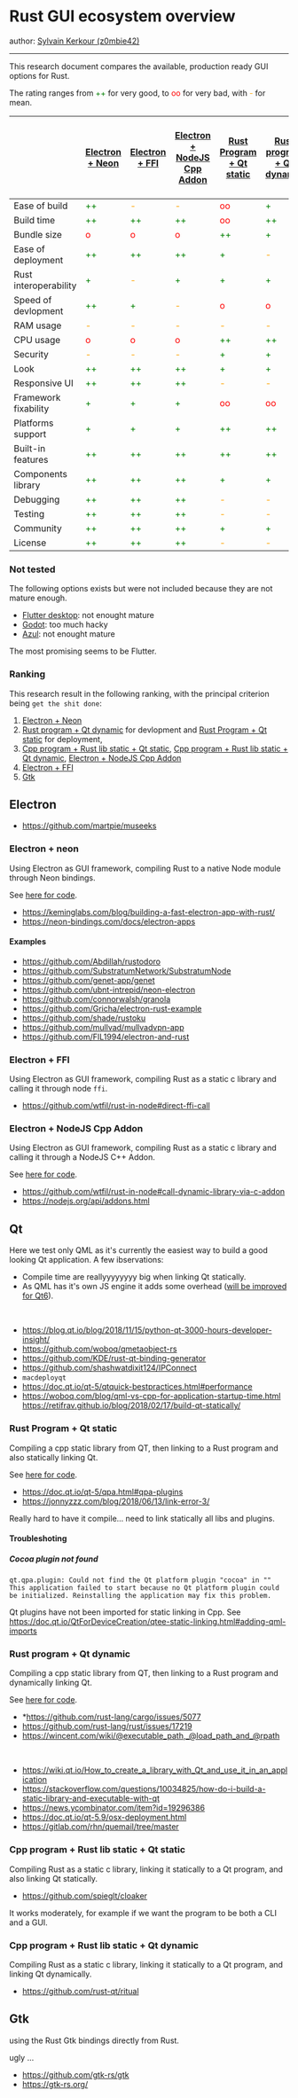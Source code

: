# Rust GUI ecosystem overview

author: [Sylvain Kerkour (z0mbie42)](https://www.kerkour.fr)

----------

This research document compares the available, production ready GUI options for Rust.

The rating ranges from <span style="color:green">++</span> for very good, to <span style="color:red">oo</span> for very bad, with <span style="color:orange">-</span> for mean.

|  | [Electron + Neon](#electron-neon) | [Electron + FFI](#gelectron-ffi) | [Electron + NodeJS Cpp Addon](#electron-nodejs-cpp-addon) | [Rust Program + Qt static](#rust-program-qt-static) | [Rust program + Qt dynamic](#rust-program-qt-dynamic) | [Cpp program + Rust lib static + Qt static](#cpp-program-rust-lib-static-qt-static) | [Cpp program + Rust lib static + Qt dynamic](#cpp-program-rust-lib-static-qt-dynamic) | [Gtk](#gtk) |
|-|-|-|-|-|-|-|-|-|
| Ease of build | <span style="color:green">++</span> | <span style="color:orange">-</span> | <span style="color:orange">-</span> | <span style="color:red">oo</span> | <span style="color:green">+</span> | <span style="color:orange">-</span> | <span style="color:green">+</span> | <span style="color:green">+</span> |
| Build time | <span style="color:green">++</span> | <span style="color:green">++</span>  |<span style="color:green">++</span>  |<span style="color:red">oo</span> | <span style="color:green">++</span> | <span style="color:red">oo</span> | <span style="color:green">++</span> | <span style="color:orange">-</span> |
| Bundle size | <span style="color:red">o</span> | <span style="color:red">o</span> | <span style="color:red">o</span> |<span style="color:green">++</span> | <span style="color:green">+</span> | <span style="color:green">++</span> | <span style="color:green">+</span> | <span style="color:orange">-</span> |
| Ease of deployment | <span style="color:green">++</span> | <span style="color:green">++</span> | <span style="color:green">++</span> | <span style="color:green">+</span> | <span style="color:orange">-</span> | <span style="color:green">+</span> | <span style="color:orange">-</span> | <span style="color:red">o</span> |
| Rust interoperability | <span style="color:green">+</span> | <span style="color:orange">-</span> | <span style="color:green">+</span> | <span style="color:green">+</span> | <span style="color:green">+</span> | <span style="color:green">+</span> | <span style="color:green">+</span>| <span style="color:green">++</span> |
| Speed of devlopment | <span style="color:green">++</span> | <span style="color:green">+</span> | <span style="color:orange">-</span> | <span style="color:red">o</span> | <span style="color:red">o</span> | <span style="color:red">o</span> | <span style="color:red">o</span> | <span style="color:red">oo</span> |
| RAM usage | <span style="color:orange">-</span> | <span style="color:orange">-</span>  | <span style="color:orange">-</span> | <span style="color:orange">-</span> | <span style="color:orange">-</span> | <span style="color:orange">-</span>  | <span style="color:orange">-</span>  | <span style="color:green">+</span> |
| CPU usage | <span style="color:red">o</span> | <span style="color:red">o</span> | <span style="color:red">o</span> | <span style="color:green">++</span> |  <span style="color:green">++</span> |  <span style="color:green">++</span> |  <span style="color:green">++</span> | <span style="color:green">++</span> |
| Security | <span style="color:orange">-</span> | <span style="color:orange">-</span> | <span style="color:orange">-</span> | <span style="color:green">+</span> | <span style="color:green">+</span> | <span style="color:green">+</span> |<span style="color:green">+</span> | <span style="color:green">+</span> |
| Look | <span style="color:green">++</span> | <span style="color:green">++</span> | <span style="color:green">++</span> | <span style="color:green">+</span> | <span style="color:green">+</span> | <span style="color:green">+</span> | <span style="color:green">+</span> | <span style="color:red">o</span> |
| Responsive UI | <span style="color:green">++</span> | <span style="color:green">++</span> | <span style="color:green">++</span> | <span style="color:orange">-</span> | <span style="color:orange">-</span> | <span style="color:orange">-</span> | <span style="color:orange">-</span> | <span style="color:red">oo</span> |
| Framework fixability | <span style="color:green">+</span> | <span style="color:green">+</span> | <span style="color:green">+</span> | <span style="color:red">oo</span> | <span style="color:red">oo</span> | <span style="color:red">oo</span> | <span style="color:red">oo</span> | <span style="color:red">o</span> |
| Platforms support | <span style="color:green">+</span> | <span style="color:green">+</span> | <span style="color:green">+</span> | <span style="color:green">++</span> | <span style="color:green">++</span> | <span style="color:green">++</span> | <span style="color:green">++</span> | <span style="color:orange">-</span> |
| Built-in features | <span style="color:green">++</span> | <span style="color:green">++</span> | <span style="color:green">++</span> | <span style="color:green">++</span> | <span style="color:green">++</span> | <span style="color:green">++</span> | <span style="color:green">++</span> | <span style="color:red">oo</span> |
| Components library | <span style="color:green">++</span> | <span style="color:green">++</span> | <span style="color:green">++</span> | <span style="color:green">+</span> | <span style="color:green">+</span> | <span style="color:green">+</span> | <span style="color:green">+</span> | <span style="color:red">oo</span> |
| Debugging | <span style="color:green">++</span> | <span style="color:green">++</span> | <span style="color:green">++</span> | <span style="color:orange">-</span> | <span style="color:orange">-</span> | <span style="color:orange">-</span> | <span style="color:orange">-</span> | <span style="color:orange">-</span> |
| Testing | <span style="color:green">++</span> | <span style="color:green">++</span> | <span style="color:green">++</span> | <span style="color:orange">-</span> | <span style="color:orange">-</span> | <span style="color:orange">-</span> | <span style="color:orange">-</span> | <span style="color:orange">-</span> |
| Community | <span style="color:green">++</span> | <span style="color:green">++</span> | <span style="color:green">++</span> | <span style="color:green">+</span> | <span style="color:green">+</span> | <span style="color:green">+</span> | <span style="color:green">+</span> | <span style="color:red">oo</span> |
| License | <span style="color:green">++</span> | <span style="color:green">++</span> | <span style="color:green">++</span> | <span style="color:orange">-</span> | <span style="color:orange">-</span> | <span style="color:orange">-</span> | <span style="color:orange">-</span> | <span style="color:green">++</span> |

### Not tested

The following options exists but were not included because they are not mature enough.

* [Flutter desktop](https://github.com/google/flutter-desktop-embedding): not enought mature
* [Godot](https://godotengine.org/): too much hacky
* [Azul](https://github.com/maps4print/azul): not enought mature

The most promising seems to be Flutter.

### Ranking

This research result in the following ranking, with the principal criterion being `get the shit done`:

1. [Electron + Neon](#electron-neon)
2. [Rust program + Qt dynamic](#rust-program-qt-dynamic) for devlopment and [Rust Program + Qt static](#rust-program-qt-static) for deployment,
3. [Cpp program + Rust lib static + Qt static](#cpp-program-rust-lib-static-qt-static), [Cpp program + Rust lib static + Qt dynamic](#cpp-program-rust-lib-static-qt-dynamic), [Electron + NodeJS Cpp Addon](#electron-nodejs-cpp-addon)
4. [Electron + FFI](#gelectron-ffi)
5. [Gtk](#gtk)



## Electron

* https://github.com/martpie/museeks

### Electron + neon

Using Electron as GUI framework, compiling Rust to a native Node module through Neon bindings.

See [here for code](https://gitlab.com/z0mbie42/rust_gui_ecosystem_overview/tree/master/electron_neon).

* https://keminglabs.com/blog/building-a-fast-electron-app-with-rust/
* https://neon-bindings.com/docs/electron-apps

#### Examples

* https://github.com/Abdillah/rustodoro
* https://github.com/SubstratumNetwork/SubstratumNode
* https://github.com/genet-app/genet
* https://github.com/ubnt-intrepid/neon-electron
* https://github.com/connorwalsh/granola
* https://github.com/Gricha/electron-rust-example
* https://github.com/shade/rustoku
* https://github.com/mullvad/mullvadvpn-app
* https://github.com/FIL1994/electron-and-rust


### Electron + FFI

Using Electron as GUI framework, compiling Rust as a static c library and calling it through node `ffi`.

* https://github.com/wtfil/rust-in-node#direct-ffi-call


### Electron + NodeJS Cpp Addon

Using Electron as GUI framework, compiling Rust as a static c library and calling it through a NodeJS C++ Addon.

See [here for code](https://gitlab.com/z0mbie42/rust_gui_ecosystem_overview/tree/master/electron_addon).


* https://github.com/wtfil/rust-in-node#call-dynamic-library-via-c-addon
* https://nodejs.org/api/addons.html



## Qt

Here we test only QML as it's currently the easiest way to build a good looking Qt application. A few ibservations:

* Compile time are reallyyyyyyyy big when linking Qt statically.
* As QML has it's own JS engine it adds some overhead ([will be improved for Qt6](https://blog.qt.io/blog/2019/08/07/technical-vision-qt-6/)).

<br/>

* https://blog.qt.io/blog/2018/11/15/python-qt-3000-hours-developer-insight/
* https://github.com/woboq/qmetaobject-rs
* https://github.com/KDE/rust-qt-binding-generator
* https://github.com/shashwatdixit124/IPConnect
* `macdeployqt`
* https://doc.qt.io/qt-5/qtquick-bestpractices.html#performance
* https://woboq.com/blog/qml-vs-cpp-for-application-startup-time.html
https://retifrav.github.io/blog/2018/02/17/build-qt-statically/


### Rust Program + Qt static

Compiling a cpp static library from QT, then linking to a Rust program and also statically linking Qt.

See [here for code](https://gitlab.com/z0mbie42/rust_gui_ecosystem_overview/tree/master/qt_rust#linking-qt-statically).

* https://doc.qt.io/qt-5/qpa.html#qpa-plugins
* https://jonnyzzz.com/blog/2018/06/13/link-error-3/


Really hard to have it compile... need to link statically all libs and plugins.

#### Troubleshoting

##### Cocoa plugin not found
```
qt.qpa.plugin: Could not find the Qt platform plugin "cocoa" in ""
This application failed to start because no Qt platform plugin could be initialized. Reinstalling the application may fix this problem.
```

Qt plugins have not been imported for static linking in Cpp. See https://doc.qt.io/QtForDeviceCreation/qtee-static-linking.html#adding-qml-imports



### Rust program + Qt dynamic

Compiling a cpp static library from QT, then linking to a Rust program and dynamically linking Qt.

See [here for code](https://gitlab.com/z0mbie42/rust_gui_ecosystem_overview/tree/master/qt_rust#linking-qt-dynamically).


* *https://github.com/rust-lang/cargo/issues/5077
* https://github.com/rust-lang/rust/issues/17219
* https://wincent.com/wiki/@executable_path,_@load_path_and_@rpath

<br/>

* https://wiki.qt.io/How_to_create_a_library_with_Qt_and_use_it_in_an_application
* https://stackoverflow.com/questions/10034825/how-do-i-build-a-static-library-and-executable-with-qt
* https://news.ycombinator.com/item?id=19296386
* https://doc.qt.io/qt-5.9/osx-deployment.html
* https://gitlab.com/rhn/quemail/tree/master


### Cpp program + Rust lib static + Qt static

Compiling Rust as a static c library, linking it statically to a Qt program, and also linking Qt statically.

* https://github.com/spieglt/cloaker

It works moderately, for example if we want the program to be both a CLI and a GUI.


### Cpp program + Rust lib static + Qt dynamic

Compiling Rust as a static c library, linking it statically to a Qt program, and linking Qt dynamically.

* https://github.com/rust-qt/ritual



## Gtk

using the Rust Gtk bindings directly from Rust.

ugly ...

* https://github.com/gtk-rs/gtk
* https://gtk-rs.org/
